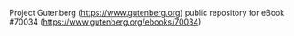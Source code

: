 Project Gutenberg (https://www.gutenberg.org) public repository for
eBook #70034 (https://www.gutenberg.org/ebooks/70034)
